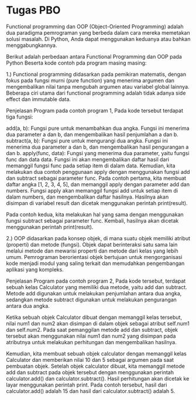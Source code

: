 # Tugas PBO
Functional programming dan OOP (Object-Oriented Programming) adalah dua paradigma pemrograman yang berbeda dalam cara mereka memetakan solusi masalah. Di Python, Anda dapat menggunakan keduanya atau bahkan menggabungkannya.

Berikut adalah perbedaan antara Functional Programming dan OOP pada Python Beserta kode contoh pda program masing masing:

1.) Functional programming didasarkan pada pemikiran matematis, dengan fokus pada fungsi murni (pure function) yang menerima argumen dan mengembalikan nilai tanpa mengubah argumen atau variabel global lainnya. Beberapa ciri utama dari functional programming adalah tidak adanya side effect dan immutable data.

Penjelasan Program pada contoh program 1, Pada kode tersebut terdapat tiga fungsi:

add(a, b): Fungsi pure untuk menambahkan dua angka. Fungsi ini menerima dua parameter a dan b, dan mengembalikan hasil penjumlahan a dan b.
subtract(a, b): Fungsi pure untuk mengurangi dua angka. Fungsi ini menerima dua parameter a dan b, dan mengembalikan hasil pengurangan a dan b.
apply(func, data): Fungsi yang menerima dua parameter, yaitu fungsi func dan data data. Fungsi ini akan mengembalikan daftar hasil dari memanggil fungsi func pada setiap item di dalam data.
Kemudian, kita melakukan dua contoh penggunaan apply dengan menggunakan fungsi add dan subtract sebagai parameter func. Pada contoh pertama, kita membuat daftar angka [1, 2, 3, 4, 5], dan memanggil apply dengan parameter add dan numbers. Fungsi apply akan memanggil fungsi add untuk setiap item di dalam numbers, dan mengembalikan daftar hasilnya. Hasilnya akan disimpan di variabel result dan dicetak menggunakan perintah print(result).

Pada contoh kedua, kita melakukan hal yang sama dengan menggunakan fungsi subtract sebagai parameter func. Kembali, hasilnya akan dicetak menggunakan perintah print(result).

2.) OOP didasarkan pada konsep objek, di mana suatu objek memiliki atribut (properti) dan metode (fungsi). Objek dapat berinteraksi satu sama lain melalui metode dan mewarisi properti dan metode dari kelas yang lebih umum. Pemrograman berorientasi objek bertujuan untuk mengorganisasi kode menjadi modul yang saling terkait dan memudahkan pengembangan aplikasi yang kompleks.

Penjelasan Program pada contoh program 2, Pada kode tersebut, terdapat sebuah kelas Calculator yang memiliki dua metode, yaitu add dan subtract. Metode add digunakan untuk melakukan penjumlahan antara dua angka, sedangkan metode subtract digunakan untuk melakukan pengurangan antara dua angka.

Ketika sebuah objek Calculator dibuat dengan memanggil kelas tersebut, nilai num1 dan num2 akan disimpan di dalam objek sebagai atribut self.num1 dan self.num2. Pada saat pemanggilan metode add dan subtract, objek tersebut akan menggunakan nilai num1 dan num2 yang disimpan pada atributnya untuk melakukan perhitungan dan mengembalikan hasilnya.

Kemudian, kita membuat sebuah objek calculator dengan memanggil kelas Calculator dan memberikan nilai 10 dan 5 sebagai argumen pada saat pembuatan objek. Setelah objek calculator dibuat, kita memanggil metode add dan subtract pada objek tersebut dengan menggunakan perintah calculator.add() dan calculator.subtract(). Hasil perhitungan akan dicetak ke layar menggunakan perintah print. Pada contoh tersebut, hasil dari calculator.add() adalah 15 dan hasil dari calculator.subtract() adalah 5.
